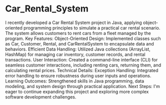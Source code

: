 # Car_Rental_System
 I recently developed a Car Rental System project in Java, applying object-oriented programming principles to simulate a practical car rental scenario. The system allows customers to rent cars from a fleet managed by the program.  Key Features:  Object-Oriented Design: Implemented classes such as Car, Customer, Rental, and CarRentalSystem to encapsulate data and behaviors.  Efficient Data Handling: Utilized Java collections (ArrayList, HashMap) for managing car inventory, customer records, and rental transactions.  User Interaction: Created a command-line interface (CLI) for seamless customer interactions, including renting cars, returning them, and calculating rental prices.  Technical Details:  Exception Handling: Integrated error handling to ensure robustness during user inputs and operations.  Learning Outcomes: Strengthened skills in Java programming, data modeling, and system design through practical application.  Next Steps:  I'm eager to continue expanding this project and exploring more complex software development challenges.
